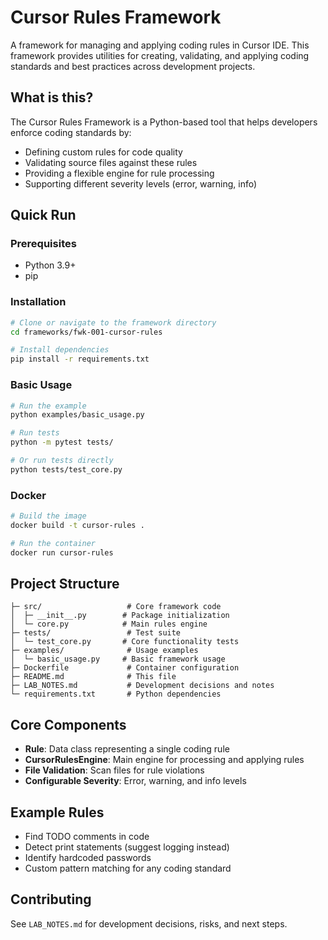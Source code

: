 # Cursor Rules Framework

A framework for managing and applying coding rules in Cursor IDE. This framework provides utilities for creating, validating, and applying coding standards and best practices across development projects.

## What is this?

The Cursor Rules Framework is a Python-based tool that helps developers enforce coding standards by:
- Defining custom rules for code quality
- Validating source files against these rules
- Providing a flexible engine for rule processing
- Supporting different severity levels (error, warning, info)

## Quick Run

### Prerequisites
- Python 3.9+
- pip

### Installation
```bash
# Clone or navigate to the framework directory
cd frameworks/fwk-001-cursor-rules

# Install dependencies
pip install -r requirements.txt
```

### Basic Usage
```bash
# Run the example
python examples/basic_usage.py

# Run tests
python -m pytest tests/

# Or run tests directly
python tests/test_core.py
```

### Docker
```bash
# Build the image
docker build -t cursor-rules .

# Run the container
docker run cursor-rules
```

## Project Structure

```
├─ src/                   # Core framework code
│  ├─ __init__.py        # Package initialization
│  └─ core.py            # Main rules engine
├─ tests/                 # Test suite
│  └─ test_core.py       # Core functionality tests
├─ examples/              # Usage examples
│  └─ basic_usage.py     # Basic framework usage
├─ Dockerfile             # Container configuration
├─ README.md              # This file
├─ LAB_NOTES.md           # Development decisions and notes
└─ requirements.txt       # Python dependencies
```

## Core Components

- **Rule**: Data class representing a single coding rule
- **CursorRulesEngine**: Main engine for processing and applying rules
- **File Validation**: Scan files for rule violations
- **Configurable Severity**: Error, warning, and info levels

## Example Rules

- Find TODO comments in code
- Detect print statements (suggest logging instead)
- Identify hardcoded passwords
- Custom pattern matching for any coding standard

## Contributing

See `LAB_NOTES.md` for development decisions, risks, and next steps.
